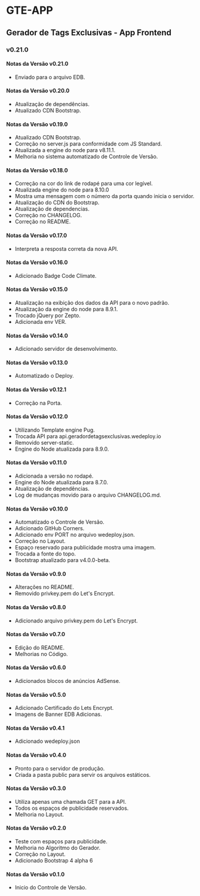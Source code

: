 # GTE-APP

## Gerador de Tags Exclusivas - App Frontend

### v0.21.0

#### Notas da Versão v0.21.0

- Enviado para o arquivo EDB.

#### Notas da Versão v0.20.0

- Atualização de dependências.
- Atualizado CDN Bootstrap.

#### Notas da Versão v0.19.0

- Atualizado CDN Bootstrap.
- Correção no server.js para conformidade com JS Standard.
- Atualizada a engine do node para v8.11.1.
- Melhoria no sistema automatizado de Controle de Versão.

#### Notas da Versão v0.18.0

- Correção na cor do link de rodapé para uma cor legível.
- Atualizada engine do node para 8.10.0
- Mostra uma mensagem com o número da porta quando inicia o servidor.
- Atualização do CDN do Bootstrap.
- Atualização de dependencias.
- Correção no CHANGELOG.
- Correção no README.

#### Notas da Versão v0.17.0

- Interpreta a resposta correta da nova API.

#### Notas da Versão v0.16.0

- Adicionado Badge Code Climate.

#### Notas da Versão v0.15.0

- Atualização na exibição dos dados da API para o novo padrão.
- Atualização da engine do node para 8.9.1.
- Trocado jQuery por Zepto.
- Adicionada env VER.

#### Notas da Versão v0.14.0

- Adicionado servidor de desenvolvimento.

#### Notas da Versão v0.13.0

- Automatizado o Deploy.

#### Notas da Versão v0.12.1

- Correção na Porta.

#### Notas da Versão v0.12.0

- Utilizando Template engine Pug.
- Trocada API para api.geradordetagsexclusivas.wedeploy.io
- Removido server-static.
- Engine do Node atualizada para 8.9.0.

#### Notas da Versão v0.11.0

- Adicionada a versão no rodapé.
- Engine do Node atualizada para 8.7.0.
- Atualização de dependências.
- Log de mudanças movido para o arquivo CHANGELOG.md.

#### Notas da Versão v0.10.0

- Automatizado o Controle de Versão.
- Adicionado GitHub Corners.
- Adicionado env PORT no arquivo wedeploy.json.
- Correção no Layout.
- Espaço reservado para publicidade mostra uma imagem.
- Trocada a fonte do topo.
- Bootstrap atualizado para v4.0.0-beta.

#### Notas da Versão v0.9.0

- Alterações no README.
- Removido privkey.pem do Let's Encrypt.

#### Notas da Versão v0.8.0

- Adicionado arquivo privkey.pem do Let's Encrypt.

#### Notas da Versão v0.7.0

- Edição do README.
- Melhorias no Código.

#### Notas da Versão v0.6.0

- Adicionados blocos de anúncios AdSense.

#### Notas da Versão v0.5.0

- Adicionado Certificado do Lets Encrypt.
- Imagens de Banner EDB Adicionas.

#### Notas da Versão v0.4.1

- Adicionado wedeploy.json

#### Notas da Versão v0.4.0

- Pronto para o servidor de produção.
- Criada a pasta public para servir os arquivos estáticos.

#### Notas da Versão v0.3.0

- Utiliza apenas uma chamada GET para a API.
- Todos os espaços de publicidade reservados.
- Melhoria no Layout.

#### Notas da Versão v0.2.0

- Teste com espaços para publicidade.
- Melhoria no Algoritmo do Gerador.
- Correção no Layout.
- Adicionado Bootstrap 4 alpha 6

#### Notas da Versão v0.1.0

- Inicio do Controle de Versão.